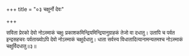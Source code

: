 +++
title = "०३ चक्षुर्नो देवः"

+++

सविता प्रेरको देवो नोऽस्माकं चक्षुः प्रकाशकमिन्द्रियमिन्द्रियानुग्राहकं तेजो वा दधातु। उतापि च पर्वत इन्द्रसहचरः पर्वताख्योऽपि देवो नोऽस्माकं चक्षुर्दधातु। धाता सर्वस्य विधातादित्यानामन्यतमश्च नोऽस्माकं चक्षुर्विदधातु॥३॥